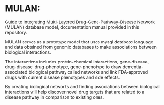 # MULAN: 
Guide to integrating Multi-Layered Drug-Gene-Pathway-Disease Network (MULAN) database model, documentation manual provided in this repository. 
 
MULAN serves as a prototype model that uses mysql database language and data obtained from genomic databases to make associations between biological interactions. 

The interactions includes protein-chemical interactions, gene-disease, drug-disease, drug-phenotype, gene-phenotype to draw dementia-associated biological pathway called networks and link FDA-approved drugs with current disease phenotypes and side effects. 

By creating biological networks and finding associations between biological interactions will help discover novel drug targets that are related to a disease pathway in comparison to existing ones. 

